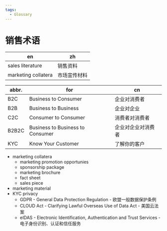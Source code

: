 ```yaml
---
tags:
  - Glossary
---
```


# 销售术语

| en                  | zh           |
| ------------------- | ------------ |
| sales literature    | 销售资料     |
| marketing collatera | 市场宣传材料 |

| abbr. | for                              | cn                 |
| ----- | -------------------------------- | ------------------ |
| B2C   | Business to Consumer             | 企业对消费者       |
| B2B   | Business to Business             | 企业对企业         |
| C2C   | Consumer to Consumer             | 消费者对消费者     |
| B2B2C | Business to Business to Consumer | 企业对企业对消费者 |
| KYC   | Know Your Customer               | 了解你的客户       |

- marketing collatera
  - marketing promotion opportunies
  - sponsorship package
  - marketing brochure
  - fact sheet
  - sales piece
- marketing material
- KYC privacy
  - GDPR - General Data Protection Regulation - 欧盟一般数据保护条例
  - CLOUD Act - Clarifying Lawful Overseas Use of Data Act - 美国云法案
  - eIDAS - Electronic Identification, Authentication and Trust Services - 电子身份识别、认证和信任服务
